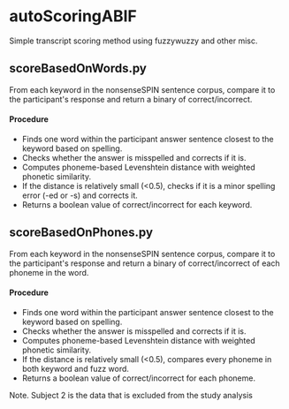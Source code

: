 # autoScoringABIF

Simple transcript scoring method using fuzzywuzzy and other misc.

## scoreBasedOnWords.py
From each keyword in the nonsenseSPIN sentence corpus, compare it to the participant's response and return a binary of correct/incorrect.
#### Procedure
- Finds one word within the participant answer sentence closest to the keyword based on spelling.
- Checks whether the answer is misspelled and corrects if it is.
- Computes phoneme-based Levenshtein distance with weighted phonetic similarity.
- If the distance is relatively small (<0.5), checks if it is a minor spelling error (-ed or -s) and corrects it.
- Returns a boolean value of correct/incorrect for each keyword.

## scoreBasedOnPhones.py
From each keyword in the nonsenseSPIN sentence corpus, compare it to the participant's response and return a binary of correct/incorrect of each phoneme in the word.
#### Procedure
- Finds one word within the participant answer sentence closest to the keyword based on spelling.
- Checks whether the answer is misspelled and corrects if it is.
- Computes phoneme-based Levenshtein distance with weighted phonetic similarity.
- If the distance is relatively small (<0.5), compares every phoneme in both keyword and fuzz word.
- Returns a boolean value of correct/incorrect for each phoneme.

Note. Subject 2 is the data that is excluded from the study analysis
